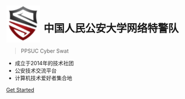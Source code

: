 <div style="display: flex; align-items: center; width: 100%;">
    <img src="CyberSwat.svg" width="100" height="100" style="margin-right: 10px;">
    <h1 style="font-size: 2em;width: 100%;">中国人民公安大学网络特警队</h1>
</div>

> PPSUC Cyber Swat

- 成立于2014年的技术社团
- 公安技术交流平台
- 计算机技术爱好者集合地

[Get Started](introduction)